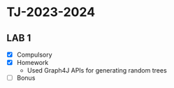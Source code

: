 # TJ-2023-2024
## LAB 1
  - [x] Compulsory
  - [x] Homework
    - Used Graph4J APIs for generating random trees
  - [ ] Bonus
